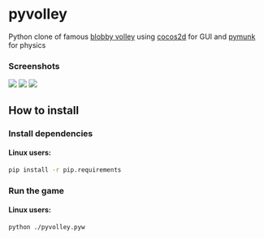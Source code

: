 pyvolley
========

Python clone of famous [blobby volley](http://www.blobby-volley.net/) using [cocos2d](http://cocos2d.org/) for GUI and [pymunk](http://www.pymunk.org) for physics

### Screenshots
![](http://i.imgur.com/hK5vwfr.png)
![](http://i.imgur.com/RyMf6ZV.png)
![](http://i.imgur.com/e8bPpW6.png)

How to install
--------------

### Install dependencies
#### Linux users:

```bash
pip install -r pip.requirements
```

### Run the game
#### Linux users:

```bash
python ./pyvolley.pyw
```

